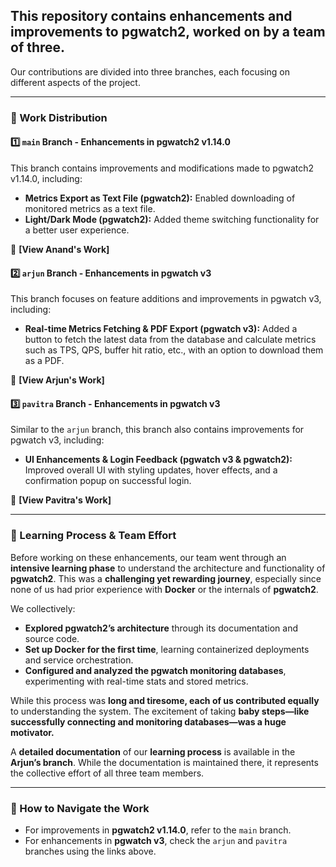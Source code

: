 ## **This repository contains enhancements and improvements to pgwatch2, worked on by a team of three.**  
Our contributions are divided into three branches, each focusing on different aspects of the project.  

---

### **🔹 Work Distribution**  

#### **1️⃣ `main` Branch - Enhancements in pgwatch2 v1.14.0**  
This branch contains improvements and modifications made to pgwatch2 v1.14.0, including:  
- **Metrics Export as Text File (pgwatch2):** Enabled downloading of monitored metrics as a text file.  
- **Light/Dark Mode (pgwatch2):** Added theme switching functionality for a better user experience.  

🔗 **[View Anand's Work]**  

#### **2️⃣ `arjun` Branch - Enhancements in pgwatch v3**  
This branch focuses on feature additions and improvements in pgwatch v3, including:  
- **Real-time Metrics Fetching & PDF Export (pgwatch v3):** Added a button to fetch the latest data from the database and calculate metrics such as TPS, QPS, buffer hit ratio, etc., with an option to download them as a PDF.  

🔗 **[View Arjun's Work]**  

#### **3️⃣ `pavitra` Branch - Enhancements in pgwatch v3**  
Similar to the `arjun` branch, this branch also contains improvements for pgwatch v3, including:  
- **UI Enhancements & Login Feedback (pgwatch v3 & pgwatch2):** Improved overall UI with styling updates, hover effects, and a confirmation popup on successful login.  

🔗 **[View Pavitra's Work]**  

---

### **📌 Learning Process & Team Effort**  
Before working on these enhancements, our team went through an **intensive learning phase** to understand the architecture and functionality of **pgwatch2**. This was a **challenging yet rewarding journey**, especially since none of us had prior experience with **Docker** or the internals of **pgwatch2**.  

We collectively:  
- **Explored pgwatch2’s architecture** through its documentation and source code.  
- **Set up Docker for the first time**, learning containerized deployments and service orchestration.  
- **Configured and analyzed the pgwatch monitoring databases**, experimenting with real-time stats and stored metrics.  

While this process was **long and tiresome, each of us contributed equally** to understanding the system. The excitement of taking **baby steps—like successfully connecting and monitoring databases—was a huge motivator.**  

A **detailed documentation** of our **learning process** is available in the **Arjun’s branch**. While the documentation is maintained there, it represents the collective effort of all three team members.  

---

### **📌 How to Navigate the Work**  
- For improvements in **pgwatch2 v1.14.0**, refer to the `main` branch.  
- For enhancements in **pgwatch v3**, check the `arjun` and `pavitra` branches using the links above.  

